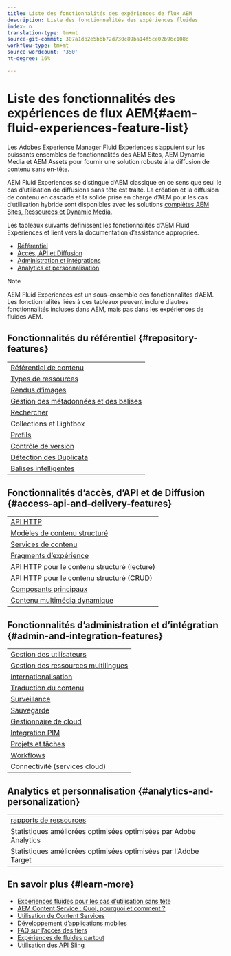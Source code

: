 ```yaml
---
title: Liste des fonctionnalités des expériences de flux AEM
description: Liste des fonctionnalités des expériences fluides
index: n
translation-type: tm+mt
source-git-commit: 307a1db2e5bbb72d730c89ba14f5ce02b96c108d
workflow-type: tm+mt
source-wordcount: '350'
ht-degree: 16%

---
```



# Liste des fonctionnalités des expériences de flux AEM{#aem-fluid-experiences-feature-list}

Les Adobes Experience Manager Fluid Experiences s’appuient sur les puissants ensembles de fonctionnalités des AEM Sites, AEM Dynamic Media et AEM Assets pour fournir une solution robuste à la diffusion de contenu sans en-tête.

AEM Fluid Experiences se distingue d’AEM classique en ce sens que seul le cas d’utilisation de diffusions sans tête est traité. La création et la diffusion de contenu en cascade et la solide prise en charge d’AEM pour les cas d’utilisation hybride sont disponibles avec les solutions [complètes AEM Sites, Ressources et Dynamic Media.](https://docs.adobe.com/content/help/en/experience-manager-65/user-guide/home.html)

Les tableaux suivants définissent les fonctionnalités d’AEM Fluid Experiences et lient vers la documentation d’assistance appropriée.

* [Référentiel](#repository-features)
* [Accès, API et Diffusion](#access-api-and-delivery-features)
* [Administration et intégrations](#admin-and-integration-features)
* [Analytics et personnalisation](#analytics-and-personalization)

>[!NOTE]
>
>AEM Fluid Experiences est un sous-ensemble des fonctionnalités d’AEM. Les fonctionnalités liées à ces tableaux peuvent inclure d’autres fonctionnalités incluses dans AEM, mais pas dans les expériences de fluides AEM.

## Fonctionnalités du référentiel {#repository-features}

|  |
|---|
| [Référentiel de contenu](/help/assets/managing-assets-touch-ui.md) |
| [Types de ressources](/help/assets/assets-formats.md) |
| [Rendus d’images](/help/assets/image-presets.md) |
| [Gestion des métadonnées et des balises](/help/assets/metadata.md) |
| [Rechercher](/help/assets/managing-assets-touch-ui.md) |
| [](/help/assets/managing-collections-touch-ui.md)Collections et Lightbox[](/help/assets/touch-ui-light-box.md) |
| [Profils](/help/assets/processing-profiles.md) |
| [Contrôle de version](/help/assets/managing-assets-touch-ui.md) |
| [Détection des Duplicata](/help/assets/duplicate-detection.md) |
| [Balises intelligentes](/help/assets/enhanced-smart-tags.md) |

## Fonctionnalités d’accès, d’API et de Diffusion {#access-api-and-delivery-features}

|  |
|---|
| [API HTTP](/help/assets/mac-api-assets.md) |
| [Modèles de contenu structuré](/help/assets/content-fragments/content-fragments.md) |
| [Services de contenu](https://helpx.adobe.com/fr/experience-manager/kt/sites/using/content-services-tutorial-use.html) |
| [Fragments d’expérience](/help/sites-authoring/experience-fragments.md) |
| API HTTP pour le contenu structuré (lecture) |
| API HTTP pour le contenu structuré (CRUD) |
| [Composants principaux](https://docs.adobe.com/content/help/fr-FR/experience-manager-core-components/using/introduction.html) |
| [Contenu multimédia dynamique](/help/assets/dynamic-media.md) |

## Fonctionnalités d’administration et d’intégration {#admin-and-integration-features}

|  |
|---|
| [Gestion des utilisateurs](/help/sites-administering/user-group-ac-admin.md) |
| [Gestion des ressources multilingues](/help/assets/multilingual-assets.md) |
| [Internationalisation  ](/help/sites-developing/i18n.md) |
| [Traduction du contenu](/help/sites-administering/translation.md) |
| [Surveillance](/help/sites-deploying/monitoring-and-maintaining.md) |
| [Sauvegarde](/help/sites-administering/backup-and-restore.md) |
| [Gestionnaire de cloud](https://docs.adobe.com/content/help/en/experience-manager-cloud-manager/using/introduction-to-cloud-manager.html) |
| [Intégration PIM](/help/sites-authoring/managing-product-information.md) |
| [Projets et tâches](/help/sites-authoring/projects.md) |
| [Workflows](/help/sites-administering/workflows-starting.md) |
| Connectivité (services cloud) |

## Analytics et personnalisation {#analytics-and-personalization}

|  |
|---|
| [rapports de ressources](/help/assets/asset-reports.md) |
| Statistiques améliorées optimisées optimisées par Adobe Analytics |
| Statistiques améliorées optimisées optimisées par l&#39;Adobe Target |

## En savoir plus {#learn-more}

* [Expériences fluides pour les cas d’utilisation sans tête](https://helpx.adobe.com/experience-manager/kt/eseminars/gems/aem-headless-usecases.html)
* [AEM Content Service : Quoi, pourquoi et comment ?](https://helpx.adobe.com/experience-manager/kt/eseminars/ask-the-expert/aem-content-services.html)
* [Utilisation de Content Services](https://helpx.adobe.com/experience-manager/kt/sites/using/structured-fragments-content-services-feature-video-use.html)
* [Développement d’applications mobiles](https://docs.adobe.com/content/help/en/experience-manager-64/mobile/developing/developing-content-services.html)
* [FAQ sur l’accès des tiers](https://helpx.adobe.com/experience-manager/kt/sites/using/content-services-tutorial-use/part7.html)
* [Expériences de fluides partout](https://helpx.adobe.com/experience-manager/using/using-sling-apis.html)
* [Utilisation des API Sling](https://helpx.adobe.com/experience-manager/using/using-sling-apis.html)
